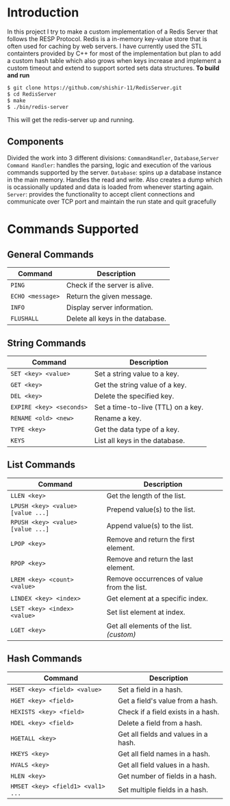 # Introduction
In this project I try to make a custom implementation of a Redis Server that follows the RESP Protocol.
Redis is a in-memory key-value store that is often used for caching by web servers.
I have currently used the STL containters provided by C++ for most of the implementation but plan to add a custom hash table which also grows when keys increase and implement a custom timeout and extend to support sorted sets data structures.
**To build and run**
```bash
$ git clone https://github.com/shishir-11/RedisServer.git
$ cd RedisServer
$ make
$ ./bin/redis-server
```
This will get the redis-server up and running. 

## Components
Divided the work into 3 different divisions: `CommandHandler`, `Database`,`Server`
`Command Handler`: handles the parsing, logic and execution of the various commands supported by the server. 
`Database`: spins up a database instance in the main memory. Handles the read and write. Also creates a dump which is ocassionally updated and data is loaded from whenever starting again.
`Server`: provides the functionality to accept client connections and communicate over TCP port and maintain the run state and quit gracefully

# Commands Supported

## General Commands

| Command             | Description                            |
|---------------------|----------------------------------------|
| `PING`              | Check if the server is alive.          |
| `ECHO <message>`    | Return the given message.              |
| `INFO`              | Display server information.            |
| `FLUSHALL`          | Delete all keys in the database.       |

## String Commands

| Command                   | Description                                 |
|---------------------------|---------------------------------------------|
| `SET <key> <value>`       | Set a string value to a key.                |
| `GET <key>`               | Get the string value of a key.              |
| `DEL <key>`               | Delete the specified key.                   |
| `EXPIRE <key> <seconds>`  | Set a time-to-live (TTL) on a key.          |
| `RENAME <old> <new>`      | Rename a key.                               |
| `TYPE <key>`              | Get the data type of a key.                 |
| `KEYS`                    | List all keys in the database.              |

## List Commands

| Command                                | Description                                  |
|----------------------------------------|----------------------------------------------|
| `LLEN <key>`                           | Get the length of the list.                  |
| `LPUSH <key> <value> [value ...]`      | Prepend value(s) to the list.                |
| `RPUSH <key> <value> [value ...]`      | Append value(s) to the list.                 |
| `LPOP <key>`                           | Remove and return the first element.         |
| `RPOP <key>`                           | Remove and return the last element.          |
| `LREM <key> <count> <value>`           | Remove occurrences of value from the list.   |
| `LINDEX <key> <index>`                 | Get element at a specific index.             |
| `LSET <key> <index> <value>`           | Set list element at index.                   |
| `LGET <key>`                           | Get all elements of the list. *(custom)*     |

## Hash Commands

| Command                                            | Description                                      |
|----------------------------------------------------|--------------------------------------------------|
| `HSET <key> <field> <value>`                      | Set a field in a hash.                           |
| `HGET <key> <field>`                              | Get a field's value from a hash.                 |
| `HEXISTS <key> <field>`                           | Check if a field exists in a hash.               |
| `HDEL <key> <field>`                              | Delete a field from a hash.                      |
| `HGETALL <key>`                                   | Get all fields and values in a hash.             |
| `HKEYS <key>`                                     | Get all field names in a hash.                   |
| `HVALS <key>`                                     | Get all field values in a hash.                  |
| `HLEN <key>`                                      | Get number of fields in a hash.                  |
| `HMSET <key> <field1> <val1> ...`                 | Set multiple fields in a hash.                   |
